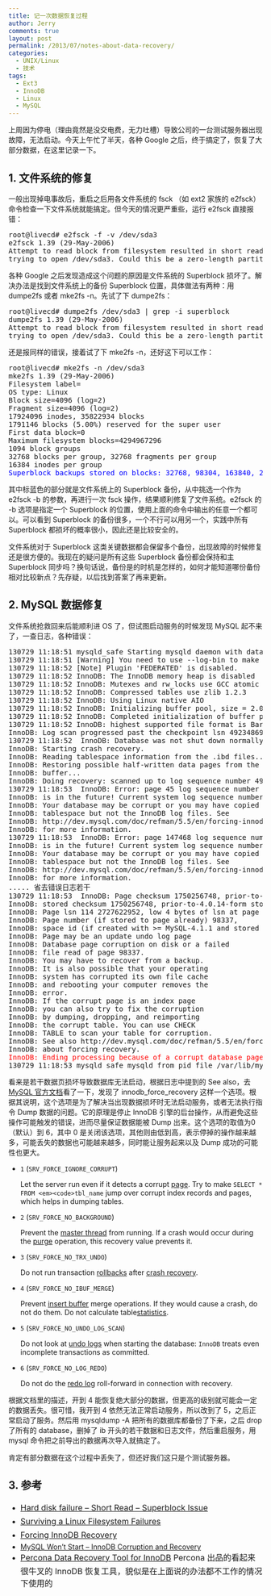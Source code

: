 ```yaml
---
title: 记一次数据恢复过程
author: Jerry
comments: true
layout: post
permalink: /2013/07/notes-about-data-recovery/
categories:
  - UNIX/Linux
  - 技术
tags:
  - Ext3
  - InnoDB
  - Linux
  - MySQL
---
```

上周因为停电（理由竟然是没交电费，无力吐槽）导致公司的一台测试服务器出现故障，无法启动。今天上午忙了半天，各种 Google 之后，终于搞定了，恢复了大部分数据，在这里记录一下。

## 1. 文件系统的修复

一般出现掉电事故后，重启之后用各文件系统的 fsck （如 ext2 家族的 e2fsck） 命令检查一下文件系统就能搞定。但今天的情况更严重些，运行 e2fsck 直接报错：

<pre>root@livecd# e2fsck -f -v /dev/sda3
e2fsck 1.39 (29-May-2006)
Attempt to read block from filesystem resulted in short read while
trying to open /dev/sda3. Could this be a zero-length partition.
</pre>

各种 Google 之后发现造成这个问题的原因是文件系统的 Superblock 损坏了。解决办法是找到文件系统上的备份 Superblock 位置，具体做法有两种：用 dumpe2fs 或者 mke2fs -n。先试了下 dumpe2fs：

<pre>root@livecd# dumpe2fs /dev/sda3 | grep -i superblock
dumpe2fs 1.39 (29-May-2006)
Attempt to read block from filesystem resulted in short read while
trying to open /dev/sda3. Could this be a zero-length partition.
</pre>

还是报同样的错误，接着试了下 mke2fs -n，还好这下可以工作：

<pre>root@livecd# mke2fs -n /dev/sda3                           
mke2fs 1.39 (29-May-2006)
Filesystem label=
OS type: Linux
Block size=4096 (log=2)
Fragment size=4096 (log=2)
17924096 inodes, 35822934 blocks
1791146 blocks (5.00%) reserved for the super user
First data block=0
Maximum filesystem blocks=4294967296
1094 block groups
32768 blocks per group, 32768 fragments per group
16384 inodes per group
<span style="color: #0000ff;">Superblock backups stored on blocks: 32768, 98304, 163840, 229376, 294912, 819200, 884736, 1605632, 2654208, 4096000, 7962624, 11239424, 20480000, 23887872 </span></pre>

其中标蓝色的部分就是文件系统上的 Superblock 备份，从中挑选一个作为 e2fsck -b 的参数，再进行一次 fsck 操作，结果顺利修复了文件系统。e2fsck 的 -b 选项是指定一个 Superblock 的位置，使用上面的命令中输出的任意一个都可以。可以看到 Superblock 的备份很多，一个不行可以用另一个，实践中所有 Superblock 都损坏的概率很小，因此还是比较安全的。

文件系统对于 Superblock 这类关键数据都会保留多个备份，出现故障的时候修复还是很方便的。我现在的疑问是所有这些 Superblock 备份都会保持和主 Superblock 同步吗？换句话说，备份是的时机是怎样的，如何才能知道哪份备份相对比较新点？先存疑，以后找到答案了再来更新。

## 2. MySQL 数据修复

文件系统抢救回来后能顺利进 OS 了，但试图启动服务的时候发现 MySQL 起不来了，一查日志，各种错误：

<pre>130729 11:18:51 mysqld_safe Starting mysqld daemon with databases from /var/lib/mysql
130729 11:18:51 [Warning] You need to use --log-bin to make --binlog-format work.
130729 11:18:52 [Note] Plugin 'FEDERATED' is disabled.
130729 11:18:52 InnoDB: The InnoDB memory heap is disabled
130729 11:18:52 InnoDB: Mutexes and rw_locks use GCC atomic builtins
130729 11:18:52 InnoDB: Compressed tables use zlib 1.2.3
130729 11:18:52 InnoDB: Using Linux native AIO
130729 11:18:52 InnoDB: Initializing buffer pool, size = 2.0G
130729 11:18:52 InnoDB: Completed initialization of buffer pool
130729 11:18:52 InnoDB: highest supported file format is Barracuda.
InnoDB: Log scan progressed past the checkpoint lsn 492348697625
130729 11:18:52  InnoDB: Database was not shut down normally!
InnoDB: Starting crash recovery.
InnoDB: Reading tablespace information from the .ibd files...
InnoDB: Restoring possible half-written data pages from the doublewrite
InnoDB: buffer...
InnoDB: Doing recovery: scanned up to log sequence number 492353894193
130729 11:18:53  InnoDB: Error: page 45 log sequence number 492353898371
InnoDB: is in the future! Current system log sequence number 492353894193.
InnoDB: Your database may be corrupt or you may have copied the InnoDB
InnoDB: tablespace but not the InnoDB log files. See
InnoDB: http://dev.mysql.com/doc/refman/5.5/en/forcing-innodb-recovery.html
InnoDB: for more information.
130729 11:18:53  InnoDB: Error: page 147468 log sequence number 492353909330
InnoDB: is in the future! Current system log sequence number 492353894193.
InnoDB: Your database may be corrupt or you may have copied the InnoDB
InnoDB: tablespace but not the InnoDB log files. See
InnoDB: http://dev.mysql.com/doc/refman/5.5/en/forcing-innodb-recovery.html
InnoDB: for more information.
..... 省去错误日志若干
130729 11:18:53  InnoDB: Page checksum 1750256748, prior-to-4.0.14-form checksum 2917175473
InnoDB: stored checksum 1750256748, prior-to-4.0.14-form stored checksum 1125759973
InnoDB: Page lsn 114 2727622952, low 4 bytes of lsn at page end 2723860344
InnoDB: Page number (if stored to page already) 98337,
InnoDB: space id (if created with &gt;= MySQL-4.1.1 and stored already) 0
InnoDB: Page may be an update undo log page
InnoDB: Database page corruption on disk or a failed
InnoDB: file read of page 98337.
InnoDB: You may have to recover from a backup.
InnoDB: It is also possible that your operating
InnoDB: system has corrupted its own file cache
InnoDB: and rebooting your computer removes the
InnoDB: error.
InnoDB: If the corrupt page is an index page
InnoDB: you can also try to fix the corruption
InnoDB: by dumping, dropping, and reimporting
InnoDB: the corrupt table. You can use CHECK
InnoDB: TABLE to scan your table for corruption.
InnoDB: See also http://dev.mysql.com/doc/refman/5.5/en/forcing-innodb-recovery.html
InnoDB: about forcing recovery.
<span style="color: #ff0000;">InnoDB: Ending processing because of a corrupt database page.</span>
130729 11:18:53 mysqld_safe mysqld from pid file /var/lib/mysql/fly2save07.pid ended
</pre>

看来是若干数据页损坏导致数据库无法启动，根据日志中提到的 See also，去 <a href="http://dev.mysql.com/doc/refman/5.5/en/forcing-innodb-recovery.html" target="_blank">MySQL 官方文档</a>看了一下，发现了 innodb\_force\_recovery 这样一个选项。根据其说明，这个选项是为了解决当出现数据损坏时无法启动服务，或者无法执行指令 Dump 数据的问题。它的原理是停止 InnoDB 引擎的后台操作，从而避免这些操作可能触发的错误，进而尽量保证数据能被 Dump 出来。这个选项的取值为0（默认）到 6，其中 0 是关闭该选项，其他则由低到高，表示停掉的操作越来越多，可能丢失的数据也可能越来越多，同时能让服务起来以及 Dump 成功的可能性也更大。

*   `1` (`SRV_FORCE_IGNORE_CORRUPT`)
    
    Let the server run even if it detects a corrupt [page][1]. Try to make `SELECT * FROM <em><code>tbl_name`</em></code> jump over corrupt index records and pages, which helps in dumping tables.

*   `2` (`SRV_FORCE_NO_BACKGROUND`)
    
    Prevent the [master thread][2] from running. If a crash would occur during the [purge][3] operation, this recovery value prevents it.

*   `3` (`SRV_FORCE_NO_TRX_UNDO`)
    
    Do not run transaction [rollbacks][4] after [crash recovery][5].

*   `4` (`SRV_FORCE_NO_IBUF_MERGE`)
    
    Prevent [insert buffer][6] merge operations. If they would cause a crash, do not do them. Do not calculate table[statistics][7].

*   `5` (`SRV_FORCE_NO_UNDO_LOG_SCAN`)
    
    Do not look at [undo logs][8] when starting the database: `InnoDB` treats even incomplete transactions as committed.

*   `6` (`SRV_FORCE_NO_LOG_REDO`)
    
    Do not do the [redo log][9] roll-forward in connection with recovery.

根据文档里的描述，开到 4 能恢复绝大部分的数据，但更高的级别就可能会一定的数据丢失。很可惜，我开到 4 依然无法正常启动服务，所以改到了 5，之后正常启动了服务。然后用 mysqldump -A 把所有的数据库都备份了下来，之后 drop 了所有的 database，删掉了 ib 开头的若干数据和日志文件，然后重启服务，用 mysql 命令把之前导出的数据再次导入就搞定了。

肯定有部分数据在这个过程中丢失了，但还好我们这只是个测试服务器。

## 3. 参考

*   <a style="line-height: 1.714285714; font-size: 1rem;" href="http://forums.linuxmint.com/viewtopic.php?f=49&t=74362" target="_blank">Hard disk failure &#8211; Short Read &#8211; Superblock Issue</a>
*   <a style="line-height: 1.714285714; font-size: 1rem;" href="http://www.cyberciti.biz/tips/surviving-a-linux-filesystem-failures.html" target="_blank">Surviving a Linux Filesystem Failures</a>
*   <a style="line-height: 1.714285714; font-size: 1rem;" href="http://dev.mysql.com/doc/refman/5.5/en/forcing-innodb-recovery.html" target="_blank">Forcing InnoDB Recovery</a>
*   [MySQL Won’t Start – InnoDB Corruption and Recovery][10]
*   <a style="line-height: 1.714285714; font-size: 1rem;" href="http://www.percona.com/software/mysql-innodb-data-recovery-tools" target="_blank">Percona Data Recovery Tool for InnoDB</a><span style="line-height: 1.714285714; font-size: 1rem;"> Percona 出品的看起来很牛叉的 InnoDB 恢复工具，貌似是在上面说的办法都不工作的情况下使用的</span>

&nbsp;

 [1]: http://dev.mysql.com/doc/refman/5.5/en/glossary.html#glos_page "page"
 [2]: http://dev.mysql.com/doc/refman/5.5/en/glossary.html#glos_master_thread "master thread"
 [3]: http://dev.mysql.com/doc/refman/5.5/en/glossary.html#glos_purge "purge"
 [4]: http://dev.mysql.com/doc/refman/5.5/en/glossary.html#glos_rollback "rollback"
 [5]: http://dev.mysql.com/doc/refman/5.5/en/glossary.html#glos_crash_recovery "crash recovery"
 [6]: http://dev.mysql.com/doc/refman/5.5/en/glossary.html#glos_insert_buffer "insert buffer"
 [7]: http://dev.mysql.com/doc/refman/5.5/en/glossary.html#glos_statistics "statistics"
 [8]: http://dev.mysql.com/doc/refman/5.5/en/glossary.html#glos_undo_log "undo log"
 [9]: http://dev.mysql.com/doc/refman/5.5/en/glossary.html#glos_redo_log "redo log"
 [10]: http://chepri.com/mysql-innodb-corruption-and-recovery/
